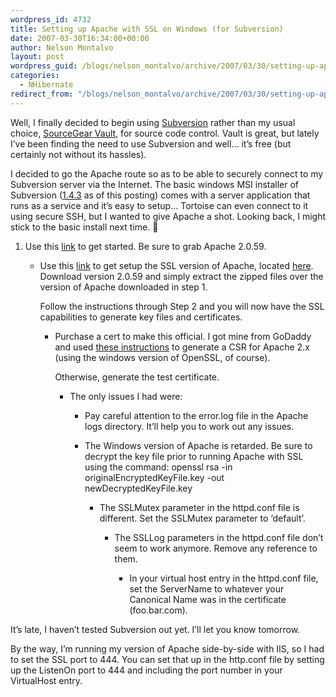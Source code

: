 ```yaml
---
wordpress_id: 4732
title: Setting up Apache with SSL on Windows (for Subversion)
date: 2007-03-30T16:34:00+00:00
author: Nelson Montalvo
layout: post
wordpress_guid: /blogs/nelson_montalvo/archive/2007/03/30/setting-up-apache-with-ssl-on-windows-for-subversion.aspx
categories:
  - NHibernate
redirect_from: "/blogs/nelson_montalvo/archive/2007/03/30/setting-up-apache-with-ssl-on-windows-for-subversion.aspx/"
---
```

Well, I finally decided to begin using [Subversion](http://subversion.tigris.org/) rather than my usual choice, [SourceGear Vault](http://www.sourcegear.com/vault/index.html), for source code control. Vault is great, but lately I&#8217;ve been finding the need to use Subversion and well&#8230; it&#8217;s free (but certainly not without its hassles).  
  
I decided to go the Apache route so as to be able to securely connect to my Subversion server via the Internet. The basic windows MSI installer of Subversion ([1.4.3](http://subversion.tigris.org/servlets/ProjectDocumentList?folderID=91) as of this posting) comes with a server application that runs as a service and it&#8217;s easy to setup&#8230; Tortoise can even connect to it using secure SSH, but I wanted to give Apache a shot. Looking back, I might stick to the basic install next time. 🙂  

  



  


  1. Use this [link](http://www.codeproject.com/aspnet/Subversion.asp) to get started. Be sure to grab Apache 2.0.59.  
      
    
  
      * Use this [link](http://tud.at/programm/apache-ssl-win32-howto.php3) to get setup the SSL version of Apache, located [here](http://hunter.campbus.com/). Download version 2.0.59 and simply extract the zipped files over the version of Apache downloaded in step 1.  
          
        Follow the instructions through Step 2 and you will now have the SSL capabilities to generate key files and certificates.  
          
        
  
          * Purchase a cert to make this official. I got mine from GoDaddy and used [these instructions](https://certificates.godaddy.com/CSRgeneration.go) to generate a CSR for Apache 2.x (using the windows version of OpenSSL, of course).  
              
            Otherwise, generate the test certificate.  
              
            
  
              * The only issues I had were:  
                  
                
  
                
  
                
                
                  * Pay careful attention to the error.log file in the Apache logs directory. It&#8217;ll help you to work out any issues.  
                      
                    
                
  
                
  
                
                
                  * The Windows version of Apache is retarded. Be sure to decrypt the key file prior to running Apache with SSL using the command: openssl rsa -in originalEncryptedKeyFile.key -out newDecryptedKeyFile.key  
                      
                    
  
                      * The SSLMutex parameter in the httpd.conf file is different. Set the SSLMutex parameter to &#8216;default&#8217;.  
                          
                        
  
                          * The SSLLog parameters in the httpd.conf file don&#8217;t seem to work anymore. Remove any reference to them.  
                              
                            
  
                              * In your virtual host entry in the httpd.conf file, set the ServerName to whatever your Canonical Name was in the certificate (foo.bar.com).</UL></OL>It&#8217;s late, I haven&#8217;t tested Subversion out yet. I&#8217;ll let you know tomorrow.
                          
                          
                        By the way, I&#8217;m running my version of Apache side-by-side with IIS, so I had to set the SSL port to 444. You can set that up in the http.conf file by setting up the ListenOn port to 444 and including the port number in your VirtualHost entry.</p>